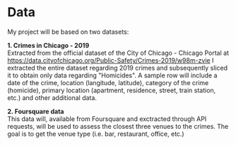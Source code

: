 # Data
My project will be based on two datasets:

<b>1. Crimes in Chicago - 2019</b><br>
Extracted from the official dataset of the City of Chicago - Chicago Portal at https://data.cityofchicago.org/Public-Safety/Crimes-2019/w98m-zvie
I extracted the entire dataset regarding 2019 crimes and subsequently sliced it to obtain only data regarding "Homicides".
A sample row will include a date of the crime, location (langitude, latitude), category of the crime (homicide), primary location (apartment, residence, street, train station, etc.) and other additional data.

<b>2. Foursquare data</b><br>
This data will, available from Foursquare and exctracted through API requests, will be used to assess the closest three venues to the crimes.
The goal is to get the venue type (i.e. bar, restaurant, office, etc.) 
